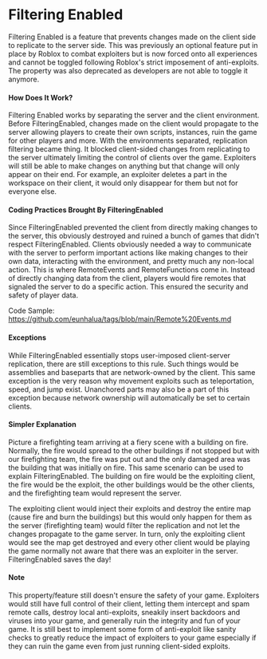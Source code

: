 # Filtering Enabled

Filtering Enabled is a feature that prevents changes made on the client side to replicate to the server side. This was previously an optional feature put in place by Roblox to combat exploiters but is now forced onto all experiences and cannot be toggled following Roblox's strict imposement of anti-exploits. The property was also deprecated as developers are not able to toggle it anymore.

#### How Does It Work?

Filtering Enabled works by separating the server and the client environment. Before FilteringEnabled, changes made on the client would propagate to the server allowing players to create their own scripts, instances, ruin the game for other players and more. With the environments separated, replication filtering became thing. It blocked client-sided changes from replicating to the server ultimately limiting the control of clients over the game. Exploiters will still be able to make changes on anything but that change will only appear on their end. For example, an exploiter deletes a part in the workspace on their client, it would only disappear for them but not for everyone else.

#### Coding Practices Brought By FilteringEnabled

Since FilteringEnabled prevented the client from directly making changes to the server, this obviously destroyed and ruined a bunch of games that didn't respect FilteringEnabled. Clients obviously needed a way to communicate with the server to perform important actions like making changes to their own data, interacting with the environment, and pretty much any non-local action. This is where RemoteEvents and RemoteFunctions come in. Instead of directly changing data from the client, players would fire remotes that signaled the server to do a specific action. This ensured the security and safety of player data.

Code Sample: https://github.com/eunhalua/tags/blob/main/Remote%20Events.md

#### Exceptions

While FilteringEnabled essentially stops user-imposed client-server replication, there are still exceptions to this rule. Such things would be assemblies and baseparts that are network-owned by the client. This same exception is the very reason why movement exploits such as teleportation, speed, and jump exist. Unanchored parts may also be a part of this exception because network ownership will automatically be set to certain clients.

#### Simpler Explanation

Picture a firefighting team arriving at a fiery scene with a building on fire. Normally, the fire would spread to the other buildings if not stopped but with our firefighting team, the fire was put out and the only damaged area was the building that was initially on fire. This same scenario can be used to explain FilteringEnabled. The building on fire would be the exploiting client, the fire would be the exploit, the other buildings would be the other clients, and the firefighting team would represent the server.

The exploiting client would inject their exploits and destroy the entire map (cause fire and burn the buildings) but this would only happen for them as the server (firefighting team) would filter the replication and not let the changes propagate to the game server. In turn, only the exploiting client would see the map get destroyed and every other client would be playing the game normally not aware that there was an exploiter in the server. FilteringEnabled saves the day!

#### Note

This property/feature still doesn't ensure the safety of your game. Exploiters would still have full control of their client, letting them intercept and spam remote calls, destroy local anti-exploits, sneakily insert backdoors and viruses into your game, and generally ruin the integrity and fun of your game. It is still best to implement some form of anti-exploit like sanity checks to greatly reduce the impact of exploiters to your game especially if they can ruin the game even from just running client-sided exploits.


